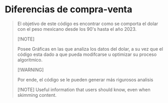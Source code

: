 # Diferencias de compra-venta 
>El objetivo de este código es encontrar como se comporta el dolar con el peso mexicano desde los 90's hasta el año 2023.
>
>  [!NOTE]
>
>Posee Gráficas en las que analiza los datos del dolar, a su vez que el código esta dado a que pueda modifcarse u optimizar su proceso algoritmico.
>
>[!WARNING]
>
>Por ende, el código se le pueden generar más rigurosos analisis
>
> [!NOTE]
> Useful information that users should know, even when skimming content.
